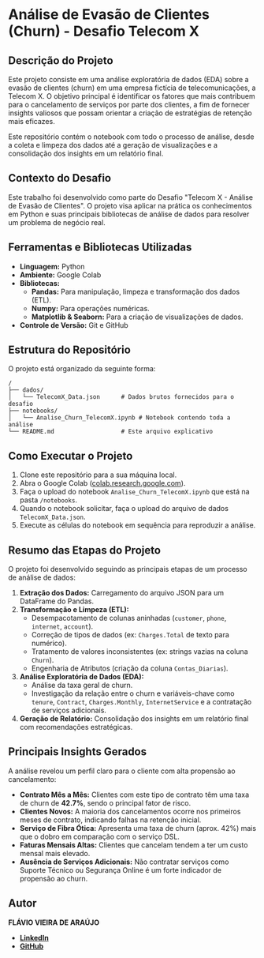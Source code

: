 # Análise de Evasão de Clientes (Churn) - Desafio Telecom X

##  Descrição do Projeto
Este projeto consiste em uma análise exploratória de dados (EDA) sobre a evasão de clientes (churn) em uma empresa fictícia de telecomunicações, a Telecom X. O objetivo principal é identificar os fatores que mais contribuem para o cancelamento de serviços por parte dos clientes, a fim de fornecer insights valiosos que possam orientar a criação de estratégias de retenção mais eficazes.

Este repositório contém o notebook com todo o processo de análise, desde a coleta e limpeza dos dados até a geração de visualizações e a consolidação dos insights em um relatório final.

## Contexto do Desafio
Este trabalho foi desenvolvido como parte do Desafio "Telecom X - Análise de Evasão de Clientes". O projeto visa aplicar na prática os conhecimentos em Python e suas principais bibliotecas de análise de dados para resolver um problema de negócio real.

##  Ferramentas e Bibliotecas Utilizadas
* **Linguagem:** Python
* **Ambiente:** Google Colab
* **Bibliotecas:**
  * **Pandas:** Para manipulação, limpeza e transformação dos dados (ETL).
  * **Numpy:** Para operações numéricas.
  * **Matplotlib & Seaborn:** Para a criação de visualizações de dados.
* **Controle de Versão:** Git e GitHub

## Estrutura do Repositório
O projeto está organizado da seguinte forma:
```
/
├── dados/
│   └── TelecomX_Data.json      # Dados brutos fornecidos para o desafio
├── notebooks/
│   └── Analise_Churn_TelecomX.ipynb # Notebook contendo toda a análise
└── README.md                   # Este arquivo explicativo
```

##  Como Executar o Projeto
1.  Clone este repositório para a sua máquina local.
2.  Abra o Google Colab ([colab.research.google.com](https://colab.research.google.com)).
3.  Faça o upload do notebook `Analise_Churn_TelecomX.ipynb` que está na pasta `/notebooks`.
4.  Quando o notebook solicitar, faça o upload do arquivo de dados `TelecomX_Data.json`.
5.  Execute as células do notebook em sequência para reproduzir a análise.

## Resumo das Etapas do Projeto
O projeto foi desenvolvido seguindo as principais etapas de um processo de análise de dados:

1.  **Extração dos Dados:** Carregamento do arquivo JSON para um DataFrame do Pandas.
2.  **Transformação e Limpeza (ETL):**
    * Desempacotamento de colunas aninhadas (`customer`, `phone`, `internet`, `account`).
    * Correção de tipos de dados (ex: `Charges.Total` de texto para numérico).
    * Tratamento de valores inconsistentes (ex: strings vazias na coluna `Churn`).
    * Engenharia de Atributos (criação da coluna `Contas_Diarias`).
3.  **Análise Exploratória de Dados (EDA):**
    * Análise da taxa geral de churn.
    * Investigação da relação entre o churn e variáveis-chave como `tenure`, `Contract`, `Charges.Monthly`, `InternetService` e a contratação de serviços adicionais.
4.  **Geração de Relatório:** Consolidação dos insights em um relatório final com recomendações estratégicas.

## Principais Insights Gerados
A análise revelou um perfil claro para o cliente com alta propensão ao cancelamento:

* **Contrato Mês a Mês:** Clientes com este tipo de contrato têm uma taxa de churn de **42.7%**, sendo o principal fator de risco.
* **Clientes Novos:** A maioria dos cancelamentos ocorre nos primeiros meses de contrato, indicando falhas na retenção inicial.
* **Serviço de Fibra Ótica:** Apresenta uma taxa de churn (aprox. 42%) mais que o dobro em comparação com o serviço DSL.
* **Faturas Mensais Altas:** Clientes que cancelam tendem a ter um custo mensal mais elevado.
* **Ausência de Serviços Adicionais:** Não contratar serviços como Suporte Técnico ou Segurança Online é um forte indicador de propensão ao churn.

##  Autor
**FLÁVIO VIEIRA DE ARAÚJO**

* **[LinkedIn](www.linkedin.com/in/flaviovsp)**
* **[GitHub](https://github.com/Flavio-AzL)**

